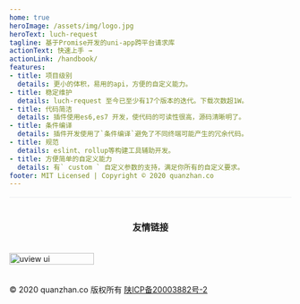 ```yaml
---
home: true
heroImage: /assets/img/logo.jpg
heroText: luch-request
tagline: 基于Promise开发的uni-app跨平台请求库
actionText: 快速上手 →
actionLink: /handbook/
features:
- title: 项目级别
  details: 更小的体积，易用的api，方便的自定义能力。
- title: 稳定维护
  details: luch-request 至今已至少有17个版本的迭代。下载次数超1W。
- title: 代码简洁
  details: 插件使用es6,es7 开发，使代码的可读性很高，源码清晰明了。
- title: 条件编译
  details: 插件开发使用了`条件编译`避免了不同终端可能产生的冗余代码。
- title: 规范
  details: eslint、rollup等构建工具辅助开发。
- title: 方便简单的自定义能力
  details: 有` custom ` 自定义参数的支持，满足你所有的自定义要求。
footer: MIT Licensed | Copyright © 2020 quanzhan.co
---
```


<p class="p-section-title">
友情链接
</p>
<div class="friend-link-content">
<div class="friend-link-list">
<a href="https://www.uviewui.com" target="_blank" data-describe="uview 一直不给我给图，先用截图代替" title="uView UI，是uni-app生态最优秀的UI框架，全面的组件和便捷的工具会让您信手拈来，如鱼得水">
<img src="https://cdn.jsdelivr.net/gh/lei-mu/qz/friendly-link/www.uviewui.com.png" class="friend-link-img-list" alt="uview ui">
</a>
</div>
</div>
<p class="footer-bar">
  © 2020 quanzhan.co 版权所有 <a href="http://www.beian.miit.gov.cn" rel="nofollow noopener noreferrer" target="_blank">陕ICP备20003882号-2</a>
</p>

<style>
.p-section-title {
padding-top: 2.5rem;
font-size: 16px;
font-weight: bold;
text-align: center;
border-top: 1px solid #eaecef;
}
.friend-link-content {
    padding: 1.2rem 0;
    margin-top: 1rem;
    display: flex;
    flex-wrap: wrap;
    align-items: flex-start;
    align-content: stretch;
    justify-content: space-between;
}
.friend-link-list {
    flex-grow: 1;
    flex-basis: 30%;
    max-width: 30%;
}
.friend-link-img-list {
    display: block;
    width: 100%;
}

.friend-link-list:nth-child(n+ 4) {
    margin-top: 1.2rem; 
}
@media (max-width: 719px){
.friend-link-list {
    max-width: 100%;
    padding: 0 2.5rem;
}
    .friend-link-list:nth-child(n+ 2) {
        margin-top: 1.2rem;
    }
}
</style>
